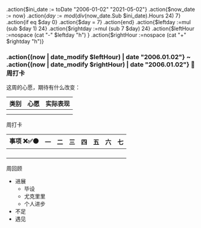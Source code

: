 
.action{$ini_date := toDate "2006-01-02" "2021-05-02"}
.action{$now_date := now}
.action{$day := mod (div ($now_date.Sub $ini_date).Hours 24) 7}
.action{if eq $day 0}
.action{$day = 7}
.action{end}
.action{$leftday :=mul (sub $day 1)  24}
.action{$rightday :=mul (sub 7 $day) 24}
.action{$leftHour :=nospace (cat "-" $leftday "h") }
.action{$rightHour :=nospace (cat "+" $rightday "h")}



### .action{(now | date_modify $leftHour) | date "2006.01.02"} ~ .action{(now | date_modify $rightHour) | date "2006.01.02"} 📅周打卡

这周的心愿，期待有什么改变：

| 类别 | 心愿 | 实际表现 |
| ------ | ------ | ---------- |
|      |      |          |
|      |      |          |

周打卡

| **事项** ❌✅⚫ | **一** | **二** | **三** | **四** | **五** | **六** | **七** |
| :---------------: | -------- | -------- | -------- | -------- | -------- | -------- | -------- |
|                 |        |        |        |        |        |        |        |
|                 |        |        |        |        |        |        |        |
|                 |        |        |        |        |        |        |        |
|                 |        |        |        |        |        |        |        |



周回顾
* 进展
  * 毕设
  * 尤克里里
  * 个人进步
* 不足
* 遇见